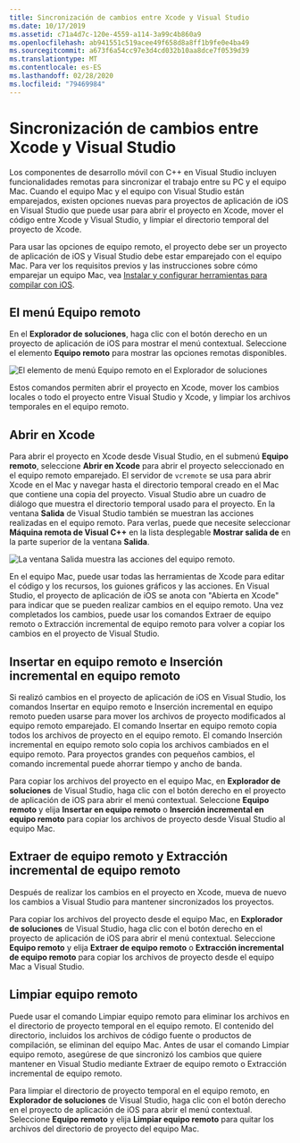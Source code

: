 ```yaml
---
title: Sincronización de cambios entre Xcode y Visual Studio
ms.date: 10/17/2019
ms.assetid: c71a4d7c-120e-4559-a114-3a99c4b860a9
ms.openlocfilehash: ab941551c519acee49f658d8a8ff1b9fe0e4ba49
ms.sourcegitcommit: a673f6a54cc97e3d4cd032b10aa8dce7f0539d39
ms.translationtype: MT
ms.contentlocale: es-ES
ms.lasthandoff: 02/28/2020
ms.locfileid: "79469984"
---
```

# <a name="sync-changes-between-xcode-and-visual-studio"></a>Sincronización de cambios entre Xcode y Visual Studio

Los componentes de desarrollo móvil con C++ en Visual Studio incluyen funcionalidades remotas para sincronizar el trabajo entre su PC y el equipo Mac. Cuando el equipo Mac y el equipo con Visual Studio están emparejados, existen opciones nuevas para proyectos de aplicación de iOS en Visual Studio que puede usar para abrir el proyecto en Xcode, mover el código entre Xcode y Visual Studio, y limpiar el directorio temporal del proyecto de Xcode.

Para usar las opciones de equipo remoto, el proyecto debe ser un proyecto de aplicación de iOS y Visual Studio debe estar emparejado con el equipo Mac. Para ver los requisitos previos y las instrucciones sobre cómo emparejar un equipo Mac, vea [Instalar y configurar herramientas para compilar con iOS](../cross-platform/install-and-configure-tools-to-build-using-ios.md).

## <a name="the-remote-machine-menu"></a>El menú Equipo remoto

En el **Explorador de soluciones**, haga clic con el botón derecho en un proyecto de aplicación de iOS para mostrar el menú contextual. Seleccione el elemento **Equipo remoto** para mostrar las opciones remotas disponibles.

![El elemento de menú Equipo remoto en el Explorador de soluciones](../cross-platform/media/cppmdd-u2-remotemachine-menu.jpg "El elemento de menú equipo remoto de Explorador de soluciones")

Estos comandos permiten abrir el proyecto en Xcode, mover los cambios locales o todo el proyecto entre Visual Studio y Xcode, y limpiar los archivos temporales en el equipo remoto.

## <a name="open-in-xcode"></a>Abrir en Xcode

Para abrir el proyecto en Xcode desde Visual Studio, en el submenú **Equipo remoto**, seleccione **Abrir en Xcode** para abrir el proyecto seleccionado en el equipo remoto emparejado. El servidor de `vcremote` se usa para abrir Xcode en el Mac y navegar hasta el directorio temporal creado en el Mac que contiene una copia del proyecto. Visual Studio abre un cuadro de diálogo que muestra el directorio temporal usado para el proyecto. En la ventana **Salida** de Visual Studio también se muestran las acciones realizadas en el equipo remoto. Para verlas, puede que necesite seleccionar **Máquina remota de Visual C++** en la lista desplegable **Mostrar salida de** en la parte superior de la ventana **Salida**.

![La ventana Salida muestra las acciones del equipo remoto.](../cross-platform/media/cppmdd-u2-remotemachine-output.png "La ventana salida muestra las acciones del equipo remoto")

En el equipo Mac, puede usar todas las herramientas de Xcode para editar el código y los recursos, los guiones gráficos y las acciones. En Visual Studio, el proyecto de aplicación de iOS se anota con "Abierta en Xcode" para indicar que se pueden realizar cambios en el equipo remoto. Una vez completados los cambios, puede usar los comandos Extraer de equipo remoto o Extracción incremental de equipo remoto para volver a copiar los cambios en el proyecto de Visual Studio.

## <a name="push-to-remote-and-incremental-push-to-remote"></a>Insertar en equipo remoto e Inserción incremental en equipo remoto

Si realizó cambios en el proyecto de aplicación de iOS en Visual Studio, los comandos Insertar en equipo remoto e Inserción incremental en equipo remoto pueden usarse para mover los archivos de proyecto modificados al equipo remoto emparejado. El comando Insertar en equipo remoto copia todos los archivos de proyecto en el equipo remoto. El comando Inserción incremental en equipo remoto solo copia los archivos cambiados en el equipo remoto. Para proyectos grandes con pequeños cambios, el comando incremental puede ahorrar tiempo y ancho de banda.

Para copiar los archivos del proyecto en el equipo Mac, en **Explorador de soluciones** de Visual Studio, haga clic con el botón derecho en el proyecto de aplicación de iOS para abrir el menú contextual. Seleccione **Equipo remoto** y elija **Insertar en equipo remoto** o **Inserción incremental en equipo remoto** para copiar los archivos de proyecto desde Visual Studio al equipo Mac.

## <a name="pull-from-remote-and-incremental-pull-from-remote"></a>Extraer de equipo remoto y Extracción incremental de equipo remoto

Después de realizar los cambios en el proyecto en Xcode, mueva de nuevo los cambios a Visual Studio para mantener sincronizados los proyectos.

Para copiar los archivos del proyecto desde el equipo Mac, en **Explorador de soluciones** de Visual Studio, haga clic con el botón derecho en el proyecto de aplicación de iOS para abrir el menú contextual. Seleccione **Equipo remoto** y elija **Extraer de equipo remoto** o **Extracción incremental de equipo remoto** para copiar los archivos de proyecto desde el equipo Mac a Visual Studio.

## <a name="clean-remote"></a>Limpiar equipo remoto

Puede usar el comando Limpiar equipo remoto para eliminar los archivos en el directorio de proyecto temporal en el equipo remoto. El contenido del directorio, incluidos los archivos de código fuente o productos de compilación, se eliminan del equipo Mac. Antes de usar el comando Limpiar equipo remoto, asegúrese de que sincronizó los cambios que quiere mantener en Visual Studio mediante Extraer de equipo remoto o Extracción incremental de equipo remoto.

Para limpiar el directorio de proyecto temporal en el equipo remoto, en **Explorador de soluciones** de Visual Studio, haga clic con el botón derecho en el proyecto de aplicación de iOS para abrir el menú contextual. Seleccione **Equipo remoto** y elija **Limpiar equipo remoto** para quitar los archivos del directorio de proyecto del equipo Mac.
